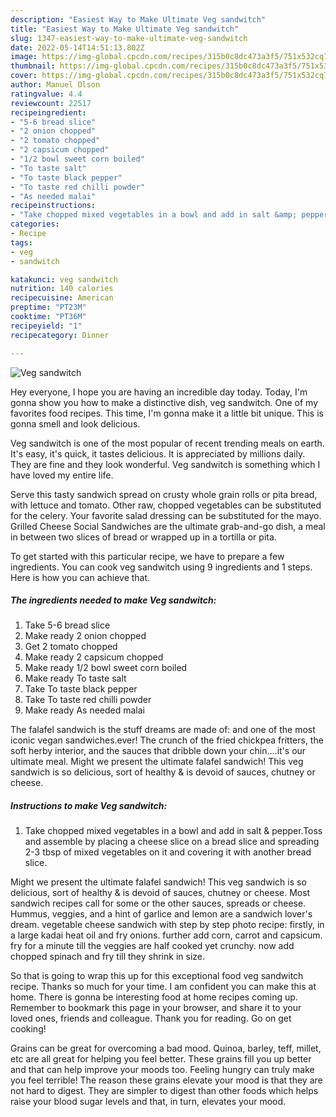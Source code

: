```yaml
---
description: "Easiest Way to Make Ultimate Veg sandwitch"
title: "Easiest Way to Make Ultimate Veg sandwitch"
slug: 1347-easiest-way-to-make-ultimate-veg-sandwitch
date: 2022-05-14T14:51:13.802Z
image: https://img-global.cpcdn.com/recipes/315b0c8dc473a3f5/751x532cq70/veg-sandwitch-recipe-main-photo.jpg
thumbnail: https://img-global.cpcdn.com/recipes/315b0c8dc473a3f5/751x532cq70/veg-sandwitch-recipe-main-photo.jpg
cover: https://img-global.cpcdn.com/recipes/315b0c8dc473a3f5/751x532cq70/veg-sandwitch-recipe-main-photo.jpg
author: Manuel Olson
ratingvalue: 4.4
reviewcount: 22517
recipeingredient:
- "5-6 bread slice"
- "2 onion chopped"
- "2 tomato chopped"
- "2 capsicum chopped"
- "1/2 bowl sweet corn boiled"
- "To taste salt"
- "To taste black pepper"
- "To taste red chilli powder"
- "As needed malai"
recipeinstructions:
- "Take chopped mixed vegetables in a bowl and add in salt &amp; pepper.Toss and assemble by placing a cheese slice on a bread slice and spreading 2-3 tbsp of mixed vegetables on it and covering it with another bread slice."
categories:
- Recipe
tags:
- veg
- sandwitch

katakunci: veg sandwitch 
nutrition: 140 calories
recipecuisine: American
preptime: "PT23M"
cooktime: "PT36M"
recipeyield: "1"
recipecategory: Dinner

---
```



![Veg sandwitch](https://img-global.cpcdn.com/recipes/315b0c8dc473a3f5/751x532cq70/veg-sandwitch-recipe-main-photo.jpg)

Hey everyone, I hope you are having an incredible day today. Today, I'm gonna show you how to make a distinctive dish, veg sandwitch. One of my favorites food recipes. This time, I'm gonna make it a little bit unique. This is gonna smell and look delicious.

Veg sandwitch is one of the most popular of recent trending meals on earth. It's easy, it's quick, it tastes delicious. It is appreciated by millions daily. They are fine and they look wonderful. Veg sandwitch is something which I have loved my entire life.

Serve this tasty sandwich spread on crusty whole grain rolls or pita bread, with lettuce and tomato. Other raw, chopped vegetables can be substituted for the celery. Your favorite salad dressing can be substituted for the mayo. Grilled Cheese Social Sandwiches are the ultimate grab-and-go dish, a meal in between two slices of bread or wrapped up in a tortilla or pita.


To get started with this particular recipe, we have to prepare a few ingredients. You can cook veg sandwitch using 9 ingredients and 1 steps. Here is how you can achieve that.

<!--inarticleads1-->

##### The ingredients needed to make Veg sandwitch:

1. Take 5-6 bread slice
1. Make ready 2 onion chopped
1. Get 2 tomato chopped
1. Make ready 2 capsicum chopped
1. Make ready 1/2 bowl sweet corn boiled
1. Make ready To taste salt
1. Take To taste black pepper
1. Take To taste red chilli powder
1. Make ready As needed malai


The falafel sandwich is the stuff dreams are made of: and one of the most iconic vegan sandwiches.ever! The crunch of the fried chickpea fritters, the soft herby interior, and the sauces that dribble down your chin….it&#39;s our ultimate meal. Might we present the ultimate falafel sandwich! This veg sandwich is so delicious, sort of healthy &amp; is devoid of sauces, chutney or cheese. 

<!--inarticleads2-->

##### Instructions to make Veg sandwitch:

1. Take chopped mixed vegetables in a bowl and add in salt &amp; pepper.Toss and assemble by placing a cheese slice on a bread slice and spreading 2-3 tbsp of mixed vegetables on it and covering it with another bread slice.


Might we present the ultimate falafel sandwich! This veg sandwich is so delicious, sort of healthy &amp; is devoid of sauces, chutney or cheese. Most sandwich recipes call for some or the other sauces, spreads or cheese. Hummus, veggies, and a hint of garlice and lemon are a sandwich lover&#39;s dream. vegetable cheese sandwich with step by step photo recipe: firstly, in a large kadai heat oil and fry onions. further add corn, carrot and capsicum. fry for a minute till the veggies are half cooked yet crunchy. now add chopped spinach and fry till they shrink in size. 

So that is going to wrap this up for this exceptional food veg sandwitch recipe. Thanks so much for your time. I am confident you can make this at home. There is gonna be interesting food at home recipes coming up. Remember to bookmark this page in your browser, and share it to your loved ones, friends and colleague. Thank you for reading. Go on get cooking!

Grains can be great for overcoming a bad mood. Quinoa, barley, teff, millet, etc are all great for helping you feel better. These grains fill you up better and that can help improve your moods too. Feeling hungry can truly make you feel terrible! The reason these grains elevate your mood is that they are not hard to digest. They are simpler to digest than other foods which helps raise your blood sugar levels and that, in turn, elevates your mood.
